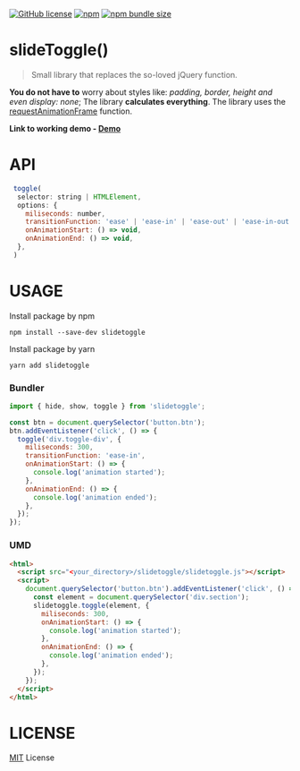 [![GitHub license](https://img.shields.io/github/license/zgrybus/slideToggle)](https://github.com/zgrybus/slideToggle/blob/master/LICENSE) [![npm](https://img.shields.io/npm/v/slidetoggle)](https://www.npmjs.com/package/slidetoggle) [![npm bundle size](https://img.shields.io/bundlephobia/minzip/slidetoggle?style=plastic)](https://bundlephobia.com/result?p=slidetoggle)

# **slideToggle()**

> Small library that replaces the so-loved jQuery function.

**You do not have to** worry about styles like: _padding, border, height and even display: none_;
The library **calculates everything**. The library uses the [requestAnimationFrame](https://developer.mozilla.org/en-US/docs/Web/API/Window/requestAnimationFrame) function.

**Link to working demo - [Demo](https://zgrybus.github.io/slideToggle/)**

# **API**

```javascript
 toggle(
  selector: string | HTMLElement,
  options: {
    miliseconds: number,
    transitionFunction: 'ease' | 'ease-in' | 'ease-out' | 'ease-in-out' | 'linear' | 'cubic-bezier(...your custom arguments)',
    onAnimationStart: () => void,
    onAnimationEnd: () => void,
  },
 )
```

# **USAGE**

Install package by npm

```npm
npm install --save-dev slidetoggle
```

Install package by yarn

```yarn
yarn add slidetoggle
```

### Bundler

```javascript
import { hide, show, toggle } from 'slidetoggle';

const btn = document.querySelector('button.btn');
btn.addEventListener('click', () => {
  toggle('div.toggle-div', {
    miliseconds: 300,
    transitionFunction: 'ease-in',
    onAnimationStart: () => {
      console.log('animation started');
    },
    onAnimationEnd: () => {
      console.log('animation ended');
    },
  });
});
```

### UMD

```html
<html>
  <script src="<your_directory>/slidetoggle/slidetoggle.js"></script>
  <script>
    document.querySelector('button.btn').addEventListener('click', () => {
      const element = document.querySelector('div.section');
      slidetoggle.toggle(element, {
        miliseconds: 300,
        onAnimationStart: () => {
          console.log('animation started');
        },
        onAnimationEnd: () => {
          console.log('animation ended');
        },
      });
    });
  </script>
</html>
```

# **LICENSE**

[MIT](https://en.wikipedia.org/wiki/MIT_License) License
